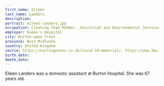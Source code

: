 ```yaml
---
first_name: Eileen
last_name: Landers
description: 
portrait: eileen-landers.jpg
occupation: Cleaning Team Member, Janitorial and Environmental Services
employer: Queen's Hospital
city: Burton-upon-Trent
province: West Midlands
country: United Kingdom
source: https://nursingnotes.co.uk/covid-19-memorial/, https://www.bbc.co.uk/news/uk-england-derbyshire-52480185
birth_date: 
death_date: 
---
```


Eileen Landers was a domestic assistant at Burton Hospital. She was 67 years old.